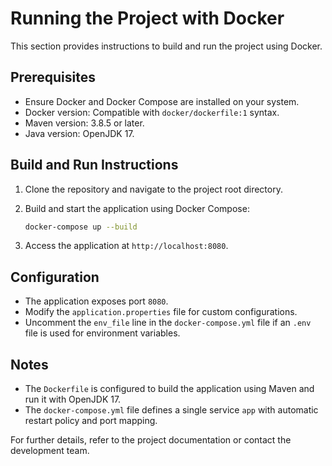 # Running the Project with Docker

This section provides instructions to build and run the project using Docker.

## Prerequisites

- Ensure Docker and Docker Compose are installed on your system.
- Docker version: Compatible with `docker/dockerfile:1` syntax.
- Maven version: 3.8.5 or later.
- Java version: OpenJDK 17.

## Build and Run Instructions

1. Clone the repository and navigate to the project root directory.
2. Build and start the application using Docker Compose:

   ```bash
   docker-compose up --build
   ```

3. Access the application at `http://localhost:8080`.

## Configuration

- The application exposes port `8080`.
- Modify the `application.properties` file for custom configurations.
- Uncomment the `env_file` line in the `docker-compose.yml` file if an `.env` file is used for environment variables.

## Notes

- The `Dockerfile` is configured to build the application using Maven and run it with OpenJDK 17.
- The `docker-compose.yml` file defines a single service `app` with automatic restart policy and port mapping.

For further details, refer to the project documentation or contact the development team.